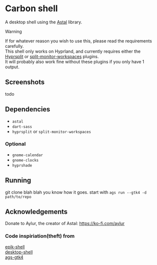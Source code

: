 # Carbon shell
A desktop shell using the [Astal](https://github.com/Aylur/astal) library.
> [!WARNING]
> If for whatever reason you wish to use this, please read the requirements carefully.<br>
> This shell only works on Hyprland, and currently requires either the [Hyprsplit](https://github.com/shezdy/hyprsplit) or [split-monitor-workspaces](https://github.com/Duckonaut/split-monitor-workspaces) plugins.<br>
> It will probably also work fine without these plugins if you only have 1 output.

## Screenshots
todo

## Dependencies
- `astal`
- `dart-sass`
- `hyprsplit` or `split-monitor-workspaces`

### Optional
- `gnome-calendar`
- `gnome-clocks`
- `hyprshade`

## Running
git clone blah blah you know how it goes.
start with `ags run --gtk4 -d path/to/repo`

## Acknowledgements
Donate to Aylur, the creator of Astal: https://ko-fi.com/aylur
### Code inspiriation(theft) from
[epik-shell](https://github.com/ezerinz/epik-shell)<br>
[desktop-shell](https://github.com/Mabi19/desktop-shell)<br>
[ags-gtk4](https://github.com/gitmeED331/ags-gtk4)
